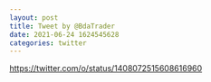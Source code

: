 ```yaml
--- 
layout: post 
title: Tweet by @BdaTrader 
date: 2021-06-24 1624545628 
categories: twitter 
--- 
```

https://twitter.com/o/status/1408072515608616960
